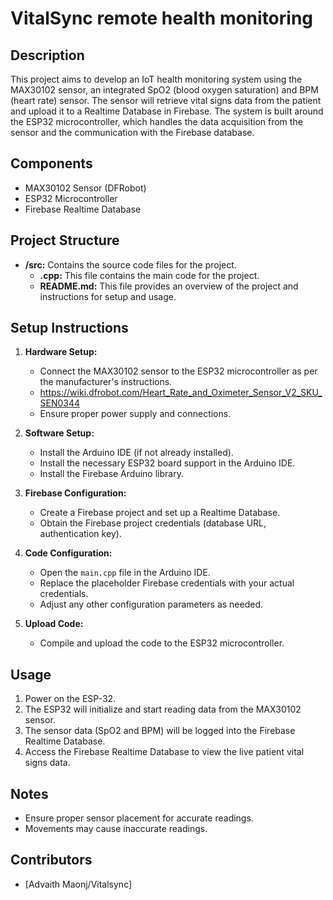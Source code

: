 # VitalSync remote health monitoring

## Description
This project aims to develop an IoT health monitoring system using the MAX30102 sensor, an integrated SpO2 (blood oxygen saturation) and BPM (heart rate) sensor. The sensor will retrieve vital signs data from the patient and upload it to a Realtime Database in Firebase. The system is built around the ESP32 microcontroller, which handles the data acquisition from the sensor and the communication with the Firebase database.

## Components
- MAX30102 Sensor (DFRobot)
- ESP32 Microcontroller
- Firebase Realtime Database

## Project Structure
- **/src:** Contains the source code files for the project.
  - **.cpp:** This file contains the main code for the project.
  - **README.md:** This file provides an overview of the project and instructions for setup and usage.

## Setup Instructions
1. **Hardware Setup:**
   - Connect the MAX30102 sensor to the ESP32 microcontroller as per the manufacturer's instructions.
   - https://wiki.dfrobot.com/Heart_Rate_and_Oximeter_Sensor_V2_SKU_SEN0344
   - Ensure proper power supply and connections.

2. **Software Setup:**
   - Install the Arduino IDE (if not already installed).
   - Install the necessary ESP32 board support in the Arduino IDE.
   - Install the Firebase Arduino library.

3. **Firebase Configuration:**
   - Create a Firebase project and set up a Realtime Database.
   - Obtain the Firebase project credentials (database URL, authentication key).

4. **Code Configuration:**
   - Open the `main.cpp` file in the Arduino IDE.
   - Replace the placeholder Firebase credentials with your actual credentials.
   - Adjust any other configuration parameters as needed.

5. **Upload Code:**
   - Compile and upload the code to the ESP32 microcontroller.

## Usage
1. Power on the ESP-32.
2. The ESP32 will initialize and start reading data from the MAX30102 sensor.
3. The sensor data (SpO2 and BPM) will be logged into the Firebase Realtime Database.
4. Access the Firebase Realtime Database to view the live patient vital signs data.

## Notes
- Ensure proper sensor placement for accurate readings.
- Movements may cause inaccurate readings.

## Contributors
- [Advaith Maonj/Vitalsync]
